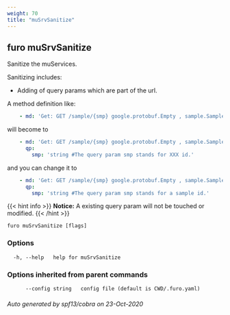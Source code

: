 ```yaml
---
weight: 70
title: "muSrvSanitize"
---
```

## furo muSrvSanitize

Sanitize the muServices.

Sanitizing includes:

- Adding of query params which are part of the url.

A method definition like:
```yaml
    - md: 'Get: GET /sample/{smp} google.protobuf.Empty , sample.SampleEntity #Returns a single Sample.'

```

will become to 
```yaml
    - md: 'Get: GET /sample/{smp} google.protobuf.Empty , sample.SampleEntity #Returns a single Sample.'
      qp:
        smp: 'string #The query param smp stands for XXX id.'
```

and you can change it to
```yaml
    - md: 'Get: GET /sample/{smp} google.protobuf.Empty , sample.SampleEntity #Returns a single Sample.'
      qp:
        smp: 'string #The query param smp stands for a sample id.'
```


{{< hint info >}}
**Notice:** A existing query param will not be touched or modified.
{{< /hint >}}


```
furo muSrvSanitize [flags]
```

### Options

```
  -h, --help   help for muSrvSanitize
```

### Options inherited from parent commands

```
      --config string   config file (default is CWD/.furo.yaml)
```



###### Auto generated by spf13/cobra on 23-Oct-2020
